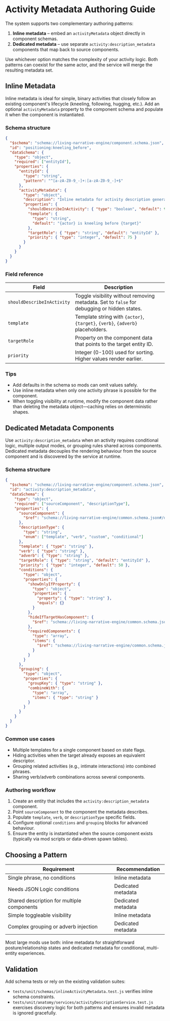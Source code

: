 # Activity Metadata Authoring Guide

The system supports two complementary authoring patterns:

1. **Inline metadata** – embed an `activityMetadata` object directly in component schemas.
2. **Dedicated metadata** – use separate `activity:description_metadata` components that map
   back to source components.

Use whichever option matches the complexity of your activity logic. Both patterns can coexist
for the same actor, and the service will merge the resulting metadata set.

## Inline Metadata

Inline metadata is ideal for simple, binary activities that closely follow an existing
component's lifecycle (kneeling, following, hugging, etc.). Add an optional
`activityMetadata` property to the component schema and populate it when the component is
instantiated.

### Schema structure

```json
{
  "$schema": "schema://living-narrative-engine/component.schema.json",
  "id": "positioning:kneeling_before",
  "dataSchema": {
    "type": "object",
    "required": ["entityId"],
    "properties": {
      "entityId": {
        "type": "string",
        "pattern": "^[a-zA-Z0-9_-]+:[a-zA-Z0-9_-]+$"
      },
      "activityMetadata": {
        "type": "object",
        "description": "Inline metadata for activity description generation",
        "properties": {
          "shouldDescribeInActivity": { "type": "boolean", "default": true },
          "template": {
            "type": "string",
            "default": "{actor} is kneeling before {target}"
          },
          "targetRole": { "type": "string", "default": "entityId" },
          "priority": { "type": "integer", "default": 75 }
        }
      }
    }
  }
}
```

### Field reference

| Field | Description |
| --- | --- |
| `shouldDescribeInActivity` | Toggle visibility without removing metadata. Set to `false` for debugging or hidden states. |
| `template` | Template string with `{actor}`, `{target}`, `{verb}`, `{adverb}` placeholders. |
| `targetRole` | Property on the component data that points to the target entity ID. |
| `priority` | Integer (0-100) used for sorting. Higher values render earlier. |

### Tips

* Add defaults in the schema so mods can omit values safely.
* Use inline metadata when only one activity phrase is possible for the component.
* When toggling visibility at runtime, modify the component data rather than deleting the
  metadata object—caching relies on deterministic shapes.

## Dedicated Metadata Components

Use `activity:description_metadata` when an activity requires conditional logic, multiple
output modes, or grouping rules shared across components. Dedicated metadata decouples the
rendering behaviour from the source component and is discovered by the service at runtime.

### Schema structure

```json
{
  "$schema": "schema://living-narrative-engine/component.schema.json",
  "id": "activity:description_metadata",
  "dataSchema": {
    "type": "object",
    "required": ["sourceComponent", "descriptionType"],
    "properties": {
      "sourceComponent": {
        "$ref": "schema://living-narrative-engine/common.schema.json#/definitions/namespacedId"
      },
      "descriptionType": {
        "type": "string",
        "enum": ["template", "verb", "custom", "conditional"]
      },
      "template": { "type": "string" },
      "verb": { "type": "string" },
      "adverb": { "type": "string" },
      "targetRole": { "type": "string", "default": "entityId" },
      "priority": { "type": "integer", "default": 50 },
      "conditions": {
        "type": "object",
        "properties": {
          "showOnlyIfProperty": {
            "type": "object",
            "properties": {
              "property": { "type": "string" },
              "equals": {}
            }
          },
          "hideIfTargetHasComponent": {
            "$ref": "schema://living-narrative-engine/common.schema.json#/definitions/namespacedId"
          },
          "requiredComponents": {
            "type": "array",
            "items": {
              "$ref": "schema://living-narrative-engine/common.schema.json#/definitions/namespacedId"
            }
          }
        }
      },
      "grouping": {
        "type": "object",
        "properties": {
          "groupKey": { "type": "string" },
          "combineWith": {
            "type": "array",
            "items": { "type": "string" }
          }
        }
      }
    }
  }
}
```

### Common use cases

* Multiple templates for a single component based on state flags.
* Hiding activities when the target already exposes an equivalent descriptor.
* Grouping related activities (e.g., intimate interactions) into combined phrases.
* Sharing verb/adverb combinations across several components.

### Authoring workflow

1. Create an entity that includes the `activity:description_metadata` component.
2. Point `sourceComponent` to the component the metadata describes.
3. Populate `template`, `verb`, or `descriptionType` specific fields.
4. Configure optional `conditions` and `grouping` blocks for advanced behaviour.
5. Ensure the entity is instantiated when the source component exists (typically via mod
   scripts or data-driven spawn tables).

## Choosing a Pattern

| Requirement | Recommendation |
| --- | --- |
| Single phrase, no conditions | Inline metadata |
| Needs JSON Logic conditions | Dedicated metadata |
| Shared description for multiple components | Dedicated metadata |
| Simple toggleable visibility | Inline metadata |
| Complex grouping or adverb injection | Dedicated metadata |

Most large mods use both: inline metadata for straightforward posture/relationship states
and dedicated metadata for conditional, multi-entity experiences.

## Validation

Add schema tests or rely on the existing validation suites:

* `tests/unit/schemas/inlineActivityMetadata.test.js` verifies inline schema constraints.
* `tests/unit/anatomy/services/activityDescriptionService.test.js` exercises discovery logic
  for both patterns and ensures invalid metadata is ignored gracefully.
